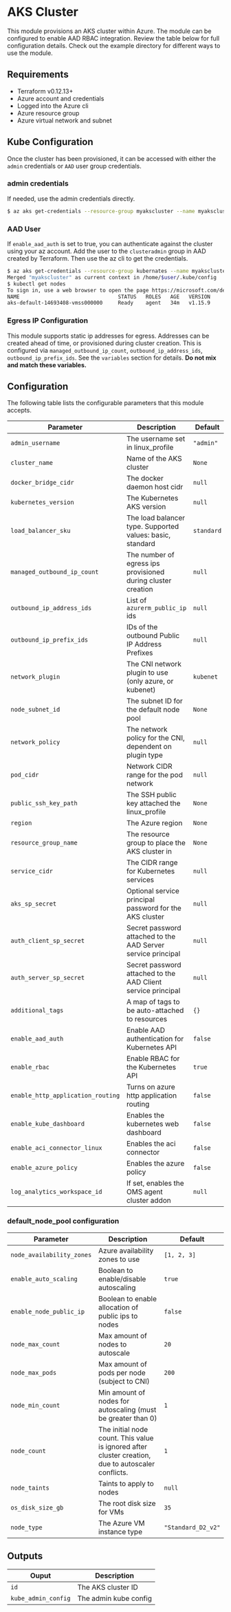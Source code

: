 # AKS Cluster

This module provisions an AKS cluster within Azure. The module can be configured to enable AAD RBAC integration. Review the table below for full configuration details. Check out the example directory for different ways to use the module.

## Requirements

- Terraform v0.12.13+
- Azure account and credentials
- Logged into the Azure cli
- Azure resource group
- Azure virtual network and subnet

## Kube Configuration

Once the cluster has been provisioned, it can be accessed with either the `admin` credentials or `AAD` user group credentials.

### admin credentials

If needed, use the admin credentials directly.
```bash
$ az aks get-credentials --resource-group myakscluster --name myakscluster --admin
```

### AAD User

If `enable_aad_auth` is set to true, you can authenticate against the cluster using your az account. Add the user to the `clusteradmin` group in AAD created by Terraform. Then use the az cli to get the credentials.

```bash
$ az aks get-credentials --resource-group kubernates --name myakscluster
Merged "myakscluster" as current context in /home/$user/.kube/config
$ kubectl get nodes
To sign in, use a web browser to open the page https://microsoft.com/devicelogin and enter the code FLBV5XKT7 to authenticate.
NAME                                STATUS   ROLES   AGE   VERSION
aks-default-14693408-vmss000000     Ready    agent   34m   v1.15.9
```

### Egress IP Configuration

This module supports static ip addresses for egress. Addresses can be created ahead of time, or provisioned during cluster creation. This is configured via `managed_outbound_ip_count`, `outbound_ip_address_ids`, `outbound_ip_prefix_ids`. See the `variables` section for details. **Do not mix and match these variables.**


## Configuration

The following table lists the configurable parameters that this module accepts.

| Parameter                         | Description                                                  | Default    |
|-----------------------------------|--------------------------------------------------------------|------------|
| `admin_username`                  | The username set in linux_profile                            | `"admin"`  |
| `cluster_name`                    | Name of the AKS cluster                                      | `None`     |
| `docker_bridge_cidr`              | The docker daemon host cidr                                  | `null`     |
| `kubernetes_version`              | The Kubernetes AKS version                                   | `null`     |
| `load_balancer_sku`               | The load balancer type. Supported values: basic, standard    | `standard` |
| `managed_outbound_ip_count`       | The number of egress ips provisioned during cluster creation | `null`     |
| `outbound_ip_address_ids`         | List of `azurerm_public_ip` ids                              | `null`     |
| `outbound_ip_prefix_ids`          | IDs of the outbound Public IP Address Prefixes               | `null`     |
| `network_plugin`                  | The CNI network plugin to use (only azure, or kubenet)       | `kubenet`  |
| `node_subnet_id`                  | The subnet ID for the default node pool                      | `None`     |
| `network_policy`                  | The network policy for the CNI, dependent on plugin type     | `null`     |
| `pod_cidr`                        | Network CIDR range for the pod network                       | `null`     |
| `public_ssh_key_path`             | The SSH public key attached the linux_profile                | `None`     |
| `region`                          | The Azure region                                             | `None`     |
| `resource_group_name`             | The resource group to place the AKS cluster in               | `None`     |
| `service_cidr`                    | The CIDR range for Kubernetes services                       | `null`     |
| `aks_sp_secret`                   | Optional service principal password for the AKS cluster      | `null`     |
| `auth_client_sp_secret`           | Secret password attached to the AAD Server service principal | `null`     |
| `auth_server_sp_secret`           | Secret password attached to the AAD Client service principal | `null`     |
| `additional_tags`                 | A map of tags to be auto-attached to resources               | `{}`       |
| `enable_aad_auth`                 | Enable AAD authentication for Kubernetes API                 | `false`    |
| `enable_rbac`                     | Enable RBAC for the Kubernetes API                           | `true`     |
| `enable_http_application_routing` | Turns on azure http application routing                      | `false`    |
| `enable_kube_dashboard`           | Enables the kubernetes web dashboard                         | `false`    |
| `enable_aci_connector_linux`      | Enables the aci connector                                    | `false`    |
| `enable_azure_policy`             | Enables the azure policy                                     | `false`    |
| `log_analytics_workspace_id`      | If set, enables the OMS agent cluster addon                  | `null`     |

### default_node_pool configuration

| Parameter                 | Description                                                  | Default            |
|---------------------------|--------------------------------------------------------------|--------------------|
| `node_availability_zones` | Azure availability zones to use                              | `[1, 2, 3]`        |
| `enable_auto_scaling`     | Boolean to enable/disable autoscaling                        | `true`             |
| `enable_node_public_ip`   | Boolean to enable allocation of public ips to nodes          | `false`            |
| `node_max_count`          | Max amount of nodes to autoscale                             | `20`               |
| `node_max_pods`           | Max amount of pods per node (subject to CNI)                 | `200`              |
| `node_min_count`          | Min amount of nodes for autoscaling (must be greater than 0) | `1`                |
| `node_count`              | The initial node count. This value is ignored after cluster creation, due to autoscaler conflicts.       | `1`                |
| `node_taints`             | Taints to apply to nodes                                     | `null`             |
| `os_disk_size_gb`         | The root disk size for VMs                                   | `35`               |
| `node_type`               | The Azure VM instance type                                   | `"Standard_D2_v2"` |

## Outputs

| Ouput               |           Description |
|---------------------|-----------------------|
| `id`                | The AKS cluster ID    |
| `kube_admin_config` | The admin kube config |
